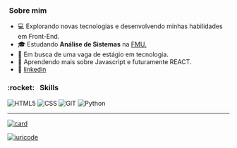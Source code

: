


<h3>&nbsp;Sobre mim </h3>

- 💻 Explorando novas tecnologias e desenvolvendo minhas habilidades em Front-End.
- 🎓 Estudando **Análise de Sistemas** na <a href="link da sua faculdade">FMU.</a>
- 💼 Em busca de uma vaga de estágio em tecnologia.
- 🌱 Aprendendo mais sobre Javascript e futuramente REACT.
- [linkedin]: https://www.linkedin.com/in/talita-salles/
👔 [linkedin][linkedin]

<h3> :rocket: &nbsp; Skills </h3>

  ![HTML5](https://img.shields.io/badge/HTML5-E34F26?style=for-the-badge&logo=html5&logoColor=white)
  ![CSS](https://img.shields.io/badge/CSS3-1572B6?style=for-the-badge&logo=css3&logoColor=white)
  ![GIT](https://img.shields.io/badge/Git-E34F26?style=for-the-badge&logo=git&logoColor=white)
  ![Python](https://img.shields.io/badge/Python-3776AB?style=for-the-badge&logo=python&logoColor=white)
  ****
  
[![card](https://github-readme-stats.vercel.app/api?username=TalitaSalless&theme=default&show_icons=true)](https://github.com/iuricode/)

[![iuricode](https://github-readme-stats.vercel.app/api/top-langs/?username=TalitaSalless&hide=html&layout=compact&theme=default)](https://github.com/iuricode/)




